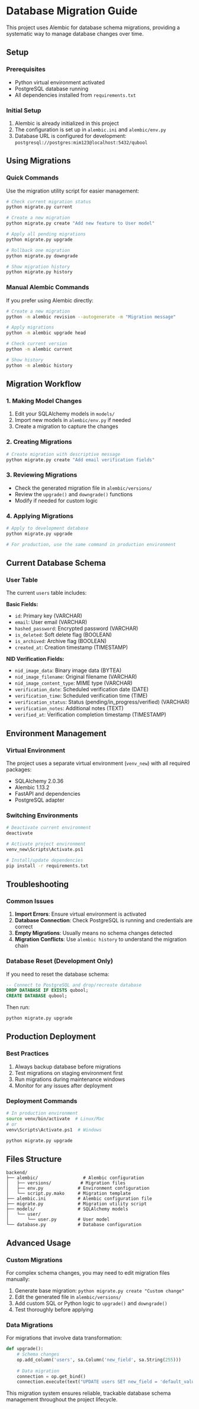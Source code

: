 # Database Migration Guide

This project uses Alembic for database schema migrations, providing a systematic way to manage database changes over time.

## Setup

### Prerequisites
- Python virtual environment activated
- PostgreSQL database running
- All dependencies installed from `requirements.txt`

### Initial Setup
1. Alembic is already initialized in this project
2. The configuration is set up in `alembic.ini` and `alembic/env.py`
3. Database URL is configured for development: `postgresql://postgres:mim123@localhost:5432/qubool`

## Using Migrations

### Quick Commands
Use the migration utility script for easier management:

```bash
# Check current migration status
python migrate.py current

# Create a new migration
python migrate.py create "Add new feature to User model"

# Apply all pending migrations
python migrate.py upgrade

# Rollback one migration
python migrate.py downgrade

# Show migration history
python migrate.py history
```

### Manual Alembic Commands
If you prefer using Alembic directly:

```bash
# Create a new migration
python -m alembic revision --autogenerate -m "Migration message"

# Apply migrations
python -m alembic upgrade head

# Check current version
python -m alembic current

# Show history
python -m alembic history
```

## Migration Workflow

### 1. Making Model Changes
1. Edit your SQLAlchemy models in `models/`
2. Import new models in `alembic/env.py` if needed
3. Create a migration to capture the changes

### 2. Creating Migrations
```bash
# Create migration with descriptive message
python migrate.py create "Add email verification fields"
```

### 3. Reviewing Migrations
- Check the generated migration file in `alembic/versions/`
- Review the `upgrade()` and `downgrade()` functions
- Modify if needed for custom logic

### 4. Applying Migrations
```bash
# Apply to development database
python migrate.py upgrade

# For production, use the same command in production environment
```

## Current Database Schema

### User Table
The current `users` table includes:

**Basic Fields:**
- `id`: Primary key (VARCHAR)
- `email`: User email (VARCHAR)
- `hashed_password`: Encrypted password (VARCHAR)
- `is_deleted`: Soft delete flag (BOOLEAN)
- `is_archived`: Archive flag (BOOLEAN)
- `created_at`: Creation timestamp (TIMESTAMP)

**NID Verification Fields:**
- `nid_image_data`: Binary image data (BYTEA)
- `nid_image_filename`: Original filename (VARCHAR)
- `nid_image_content_type`: MIME type (VARCHAR)
- `verification_date`: Scheduled verification date (DATE)
- `verification_time`: Scheduled verification time (TIME)
- `verification_status`: Status (pending/in_progress/verified) (VARCHAR)
- `verification_notes`: Additional notes (TEXT)
- `verified_at`: Verification completion timestamp (TIMESTAMP)

## Environment Management

### Virtual Environment
The project uses a separate virtual environment (`venv_new`) with all required packages:
- SQLAlchemy 2.0.36
- Alembic 1.13.2
- FastAPI and dependencies
- PostgreSQL adapter

### Switching Environments
```bash
# Deactivate current environment
deactivate

# Activate project environment
venv_new\Scripts\Activate.ps1

# Install/update dependencies
pip install -r requirements.txt
```

## Troubleshooting

### Common Issues

1. **Import Errors**: Ensure virtual environment is activated
2. **Database Connection**: Check PostgreSQL is running and credentials are correct
3. **Empty Migrations**: Usually means no schema changes detected
4. **Migration Conflicts**: Use `alembic history` to understand the migration chain

### Database Reset (Development Only)
If you need to reset the database schema:

```sql
-- Connect to PostgreSQL and drop/recreate database
DROP DATABASE IF EXISTS qubool;
CREATE DATABASE qubool;
```

Then run:
```bash
python migrate.py upgrade
```

## Production Deployment

### Best Practices
1. Always backup database before migrations
2. Test migrations on staging environment first
3. Run migrations during maintenance windows
4. Monitor for any issues after deployment

### Deployment Commands
```bash
# In production environment
source venv/bin/activate  # Linux/Mac
# or
venv\Scripts\Activate.ps1  # Windows

python migrate.py upgrade
```

## Files Structure

```
backend/
├── alembic/                 # Alembic configuration
│   ├── versions/           # Migration files
│   ├── env.py             # Environment configuration
│   └── script.py.mako     # Migration template
├── alembic.ini            # Alembic configuration file
├── migrate.py             # Migration utility script
├── models/                # SQLAlchemy models
│   └── user/
│       └── user.py        # User model
└── database.py            # Database configuration
```

## Advanced Usage

### Custom Migrations
For complex schema changes, you may need to edit migration files manually:

1. Generate base migration: `python migrate.py create "Custom change"`
2. Edit the generated file in `alembic/versions/`
3. Add custom SQL or Python logic to `upgrade()` and `downgrade()`
4. Test thoroughly before applying

### Data Migrations
For migrations that involve data transformation:

```python
def upgrade():
    # Schema changes
    op.add_column('users', sa.Column('new_field', sa.String(255)))
    
    # Data migration
    connection = op.get_bind()
    connection.execute(text("UPDATE users SET new_field = 'default_value'"))
```

This migration system ensures reliable, trackable database schema management throughout the project lifecycle.